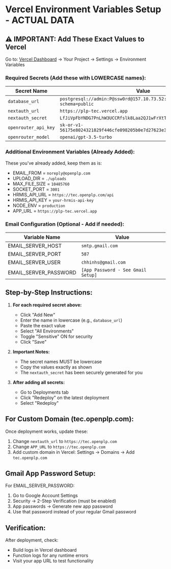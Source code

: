 # Vercel Environment Variables Setup - ACTUAL DATA

## ⚠️ IMPORTANT: Add These Exact Values to Vercel

Go to: [Vercel Dashboard](https://vercel.com) → Your Project → Settings → Environment Variables

### Required Secrets (Add these with LOWERCASE names):

| Secret Name | Value |
|------------|-------|
| `database_url` | `postgresql://admin:P@ssw0rd@157.10.73.52:5432/plp_tec?schema=public` |
| `nextauth_url` | `https://plp-tec.vercel.app` |
| `nextauth_secret` | `LfJiVpFbYNDG7PnLhW3UCCRfslk8Laa2QJ1wFrXtTYI=` |
| `openrouter_api_key` | `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` |
| `openrouter_model` | `openai/gpt-3.5-turbo` |

### Additional Environment Variables (Already Added):

These you've already added, keep them as is:
- EMAIL_FROM = `noreply@openplp.com`
- UPLOAD_DIR = `./uploads`
- MAX_FILE_SIZE = `10485760`
- SOCKET_PORT = `3001`
- HRMIS_API_URL = `https://tec.openplp.com/api`
- HRMIS_API_KEY = `your-hrmis-api-key`
- NODE_ENV = `production`
- APP_URL = `https://plp-tec.vercel.app`

### Email Configuration (Optional - Add if needed):

| Variable Name | Value |
|--------------|-------|
| EMAIL_SERVER_HOST | `smtp.gmail.com` |
| EMAIL_SERVER_PORT | `587` |
| EMAIL_SERVER_USER | `chhinhs@gmail.com` |
| EMAIL_SERVER_PASSWORD | `[App Password - See Gmail Setup]` |

## Step-by-Step Instructions:

1. **For each required secret above:**
   - Click "Add New"
   - Enter the name in lowercase (e.g., `database_url`)
   - Paste the exact value
   - Select "All Environments"
   - Toggle "Sensitive" ON for security
   - Click "Save"

2. **Important Notes:**
   - The secret names MUST be lowercase
   - Copy the values exactly as shown
   - The `nextauth_secret` has been securely generated for you

3. **After adding all secrets:**
   - Go to Deployments tab
   - Click "Redeploy" on the latest deployment
   - Select "Redeploy"

## For Custom Domain (tec.openplp.com):

Once deployment works, update these:
1. Change `nextauth_url` to `https://tec.openplp.com`
2. Change `APP_URL` to `https://tec.openplp.com`
3. Add custom domain in Vercel: Settings → Domains → Add `tec.openplp.com`

## Gmail App Password Setup:

For EMAIL_SERVER_PASSWORD:
1. Go to Google Account Settings
2. Security → 2-Step Verification (must be enabled)
3. App passwords → Generate new app password
4. Use that password instead of your regular Gmail password

## Verification:

After deployment, check:
- Build logs in Vercel dashboard
- Function logs for any runtime errors
- Visit your app URL to test functionality